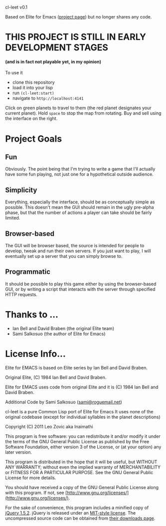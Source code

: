 cl-leet v0.1

Based on Elite for Emacs ([project page](http://members.fortunecity.com/salkosuo/elite-for-emacs/))
but no longer shares any code.

# THIS PROJECT IS STILL IN EARLY DEVELOPMENT STAGES
#### (and is in fact not playable yet, in my opinion)

To use it 

- clone this repository
- load it into your lisp
- run `(cl-leet:start)`
- navigate to `http://localhost:4141`

Click on green planets to travel to them (the red planet designates your current planet). 
Hold `space` to stop the map from rotating.
Buy and sell using the interface on the right.

Project Goals
=============

## Fun

Obviously. The point being that I'm trying to write a game that I'll actually have some fun playing, not just one for a hypothetical outside audience.

## Simplicity

Everything, especially the interface, should be as conceptually simple as possible. This doesn't mean the GUI should remain in the ugly pre-alpha phase, but that the number of actions a player can take should be fairly limited.

## Browser-based

The GUI will be browser based, the source is intended for people to develop, tweak and run their own servers. If you just want to play, I will eventually set up a server that you can simply browse to.

## Programmatic

It should be possible to play this game either by using the browser-based GUI, or by writing a script that interacts with the server through specified HTTP requests.


Thanks to ...
=============

- Ian Bell and David Braben (the original Elite team)
- Sami Salkosuo (the author of Elite for Emacs)

License Info...
===============

Elite for EMACS is based on Elite series by Ian Bell and David Braben.

Original Elite, (C) 1984 Ian Bell and David Braben.

Elite for EMACS uses code from original Elite and it is (C) 1984 Ian Bell and David Braben.

Additional Code by Sami Salkosuo (sami@roguemail.net)

cl-leet is a pure Common Lisp port of Elite for Emacs
It uses none of the original codebase (except for individual syllables 
in the planet descriptions)

Copyright (C) 2011 Leo Zovic aka Inaimathi

This program is free software: you can redistribute it and/or modify
it under the terms of the GNU General Public License as published by
the Free Software Foundation, either version 3 of the License, or
(at your option) any later version.

This program is distributed in the hope that it will be useful,
but WITHOUT ANY WARRANTY; without even the implied warranty of
MERCHANTABILITY or FITNESS FOR A PARTICULAR PURPOSE.  See the
GNU General Public License for more details.

You should have received a copy of the GNU General Public License
along with this program.  If not, see [http://www.gnu.org/licenses/](http://www.gnu.org/licenses/).

For the sake of convenience, this program includes a minified copy of
[jQuery 1.5.2](http://jquery.com/). jQuery is released under an [MIT-style license](http://jquery.org/license).
The uncompressed source code can be obtained from [their downloads page](http://docs.jquery.com/Downloading_jQuery#Current_Release).

